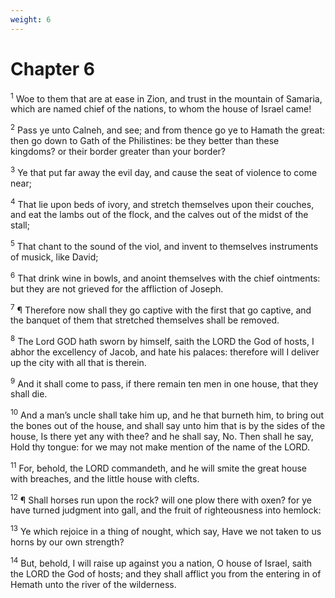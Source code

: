 ```yaml
---
weight: 6
---
```


# Chapter 6

<sup>1</sup> Woe to them that are at ease in Zion, and trust in the mountain of Samaria, which are named chief of the nations, to whom the house of Israel came! 

<sup>2</sup> Pass ye unto Calneh, and see; and from thence go ye to Hamath the great: then go down to Gath of the Philistines: be they better than these kingdoms? or their border greater than your border? 

<sup>3</sup> Ye that put far away the evil day, and cause the seat of violence to come near; 

<sup>4</sup> That lie upon beds of ivory, and stretch themselves upon their couches, and eat the lambs out of the flock, and the calves out of the midst of the stall; 

<sup>5</sup> That chant to the sound of the viol, and invent to themselves instruments of musick, like David; 

<sup>6</sup> That drink wine in bowls, and anoint themselves with the chief ointments: but they are not grieved for the affliction of Joseph. 

<sup>7</sup> ¶ Therefore now shall they go captive with the first that go captive, and the banquet of them that stretched themselves shall be removed. 

<sup>8</sup> The Lord GOD hath sworn by himself, saith the LORD the God of hosts, I abhor the excellency of Jacob, and hate his palaces: therefore will I deliver up the city with all that is therein. 

<sup>9</sup> And it shall come to pass, if there remain ten men in one house, that they shall die. 

<sup>10</sup> And a man’s uncle shall take him up, and he that burneth him, to bring out the bones out of the house, and shall say unto him that is by the sides of the house, Is there yet any with thee? and he shall say, No. Then shall he say, Hold thy tongue: for we may not make mention of the name of the LORD. 

<sup>11</sup> For, behold, the LORD commandeth, and he will smite the great house with breaches, and the little house with clefts. 

<sup>12</sup> ¶ Shall horses run upon the rock? will one plow there with oxen? for ye have turned judgment into gall, and the fruit of righteousness into hemlock: 

<sup>13</sup> Ye which rejoice in a thing of nought, which say, Have we not taken to us horns by our own strength? 

<sup>14</sup> But, behold, I will raise up against you a nation, O house of Israel, saith the LORD the God of hosts; and they shall afflict you from the entering in of Hemath unto the river of the wilderness. 


